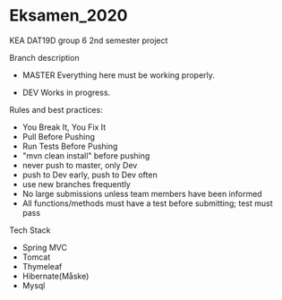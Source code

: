 # Eksamen_2020
KEA DAT19D group 6 2nd semester project

Branch description
 - MASTER
 Everything here must be working properly.
 
 - DEV
 Works in progress.

Rules and best practices:
 - You Break It, You Fix It
 - Pull Before Pushing
 - Run Tests Before Pushing
 - "mvn clean install" before pushing
 - never push to master, only Dev
 - push to Dev early, push to Dev often
 - use new branches frequently
 - No large submissions unless team members have been informed
 - All functions/methods must have a test before submitting; test must pass
 
 Tech Stack
- Spring MVC
- Tomcat
- Thymeleaf
- Hibernate(Måske)
- Mysql


